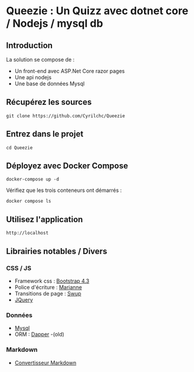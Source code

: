 # Queezie : Un Quizz avec dotnet core / Nodejs / mysql db

## Introduction
La solution se compose de :
- Un front-end avec ASP.Net Core razor pages
- Une api nodejs
- Une base de données Mysql

## Récupérez les sources

`git clone https://github.com/Cyrilchc/Queezie`

## Entrez dans le projet

`cd Queezie`

## Déployez avec Docker Compose
`docker-compose up -d`

Vérifiez que les trois conteneurs ont démarrés :

`docker compose ls`
 
## Utilisez l'application
`http://localhost`

## Librairies notables / Divers

### CSS / JS
 - Framework css : [Bootstrap 4.3](https://getbootstrap.com/docs/4.3/getting-started/introduction/)
 - Police d'écriture : [Marianne](https://www.gouvernement.fr/charte/charte-graphique-les-fondamentaux/la-typographie)
 - Transitions de page : [Swup](https://swup.js.org/)
 - [JQuery](https://jquery.com/)

### Données 
- [Mysql](https://hub.docker.com/_/mysql/)
- ORM : [Dapper](https://github.com/DapperLib/Dapper) -(old)

### Markdown
- [Convertisseur Markdown](https://github.com/RickStrahl/Westwind.AspNetCore.Markdown)

